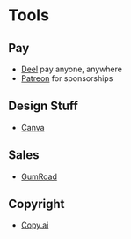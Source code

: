 # Tools
## Pay
- [Deel](https://www.deel.com/) pay anyone, anywhere
- [Patreon](https://www.patreon.com/) for sponsorships

## Design Stuff
- [Canva](https://www.canva.com/)

## Sales
- [GumRoad](https://gumroad.com/)

## Copyright
- [Copy.ai](https://www.copy.ai/)
